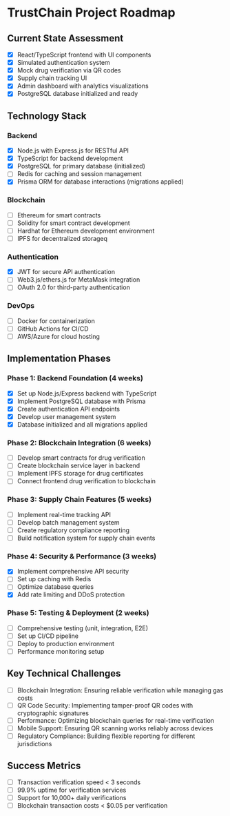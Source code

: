 # TrustChain Project Roadmap

## Current State Assessment

- [x] React/TypeScript frontend with UI components
- [x] Simulated authentication system
- [x] Mock drug verification via QR codes
- [x] Supply chain tracking UI
- [x] Admin dashboard with analytics visualizations
- [x] PostgreSQL database initialized and ready

## Technology Stack

### Backend

- [x] Node.js with Express.js for RESTful API
- [x] TypeScript for backend development
- [x] PostgreSQL for primary database (initialized)
- [ ] Redis for caching and session management
- [x] Prisma ORM for database interactions (migrations applied)

### Blockchain

- [ ] Ethereum for smart contracts
- [ ] Solidity for smart contract development
- [ ] Hardhat for Ethereum development environment
- [ ] IPFS for decentralized storageq

### Authentication

- [x] JWT for secure API authentication
- [ ] Web3.js/ethers.js for MetaMask integration
- [ ] OAuth 2.0 for third-party authentication

### DevOps

- [ ] Docker for containerization
- [ ] GitHub Actions for CI/CD
- [ ] AWS/Azure for cloud hosting

## Implementation Phases

### Phase 1: Backend Foundation (4 weeks)

- [x] Set up Node.js/Express backend with TypeScript
- [x] Implement PostgreSQL database with Prisma
- [x] Create authentication API endpoints
- [x] Develop user management system
- [x] Database initialized and all migrations applied

### Phase 2: Blockchain Integration (6 weeks)

- [ ] Develop smart contracts for drug verification
- [ ] Create blockchain service layer in backend
- [ ] Implement IPFS storage for drug certificates
- [ ] Connect frontend drug verification to blockchain

### Phase 3: Supply Chain Features (5 weeks)

- [ ] Implement real-time tracking API
- [ ] Develop batch management system
- [ ] Create regulatory compliance reporting
- [ ] Build notification system for supply chain events

### Phase 4: Security & Performance (3 weeks)

- [x] Implement comprehensive API security
- [ ] Set up caching with Redis
- [ ] Optimize database queries
- [x] Add rate limiting and DDoS protection

### Phase 5: Testing & Deployment (2 weeks)

- [ ] Comprehensive testing (unit, integration, E2E)
- [ ] Set up CI/CD pipeline
- [ ] Deploy to production environment
- [ ] Performance monitoring setup

## Key Technical Challenges

- [ ] Blockchain Integration: Ensuring reliable verification while managing gas costs
- [ ] QR Code Security: Implementing tamper-proof QR codes with cryptographic signatures
- [ ] Performance: Optimizing blockchain queries for real-time verification
- [ ] Mobile Support: Ensuring QR scanning works reliably across devices
- [ ] Regulatory Compliance: Building flexible reporting for different jurisdictions

## Success Metrics

- [ ] Transaction verification speed < 3 seconds
- [ ] 99.9% uptime for verification services
- [ ] Support for 10,000+ daily verifications
- [ ] Blockchain transaction costs < $0.05 per verification
